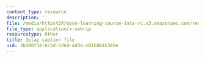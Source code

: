 ```yaml
---
content_type: resource
description: ''
file: /media/https%3A/open-learning-course-data-rc.s3.amazonaws.com/res-ll-005-mathematics-of-big-data-and-machine-learning-january-iap-2020/3bd40f34bc5d5d6dad3ac01b8b46349e_zkcj6JrhGy8.vtt
file_type: application/x-subrip
resourcetype: Other
title: 3play caption file
uid: 3bd40f34-bc5d-5d6d-ad3a-c01b8b46349e
---
```

